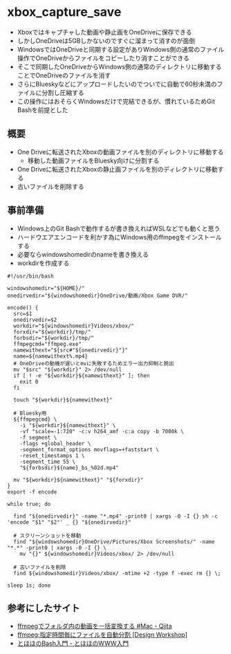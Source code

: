 # xbox_capture_save
* Xboxではキャプチャした動画や静止画をOneDriveに保存できる
* しかしOneDriveは5GBしかないのですぐに溜まって消すのが面倒
* WindowsではOneDriveと同期する設定がありWindows側の通常のファイル操作でOneDriveからファイルをコピーしたり消すことができる
* そこで同期したOneDriveからWindows側の通常のディレクトリに移動することでOneDriveのファイルを消す
* さらにBlueskyなどにアップロードしたいのでついでに自動で60秒未満のファイルに分割し圧縮する
* この操作にはおそらくWindowsだけで完結できるが、慣れているためGit Bashを前提とした

## 概要
* One Driveに転送されたXboxの動画ファイルを別のディレクトリに移動する
  * 移動した動画ファイルをBluesky向けに分割する
* One Driveに転送されたXboxの静止画ファイルを別のディレクトリに移動する
* 古いファイルを削除する

## 事前準備
* Windows上のGit Bashで動作するが書き換えればWSLなどでも動くと思う
* ハードウエアエンコードを利かす為にWindows用のffmpegをインストールする
* 必要ならwindowshomedirのnameを書き換える
* workdirを作成する
  
```
#!/usr/bin/bash

windowshomedir="${HOME}/"
onedirvedir="${windowshomedir}OneDrive/動画/Xbox Game DVR/"

encode() {
  src=$1
  onedirvedir=$2
  workdir="${windowshomedir}Videos/xbox/"
  forxdir="${workdir}/tmp/"
  forbsdir="${workdir}/tmp/"
  ffmpegcmd="ffmpeg.exe"
  namewithext="${src#"${onedirvedir}"}"
  name=${namewithext%.mp4}
  # OneDriveの動機が遅いとmvに失敗するためエラー出力抑制と脱出
  mv "$src" "${workdir}" 2> /dev/null
  if [ ! -e "${workdir}${namewithext}" ]; then
    exit 0
  fi

  touch "${workdir}${namewithext}"

  # Bluesky用
  ${ffmpegcmd} \
    -i "${workdir}${namewithext}" \
    -vf "scale=-1:720" -c:v h264_amf -c:a copy -b 7000k \
    -f segment \
    -flags +global_header \
    -segment_format_options movflags=+faststart \
    -reset_timestamps 1 \
    -segment_time 55 \
    "${forbsdir}${name}_bs_%02d.mp4"

  mv "${workdir}${namewithext}" "${forxdir}"
}
export -f encode

while true; do

  find "${onedirvedir}" -name "*.mp4" -print0 | xargs -0 -I {} sh -c 'encode "$1" "$2"' _ {} "${onedirvedir}"

  # スクリーンショットを移動
  find "${windowshomedir}OneDrive/Pictures/Xbox Screenshots/" -name "*.*" -print0 | xargs -0 -I {} \
    mv "{}" ${windowshomedir}Videos/xbox/ 2> /dev/null

  # 古いファイルを削除
  find ${windowshomedir}Videos/xbox/ -mtime +2 -type f -exec rm {} \;

sleep 1s; done
```
## 参考にしたサイト
* [ffmpegでフォルダ内の動画を一括変換する \#Mac \- Qiita](https://qiita.com/hosota9/items/29f845854db2e4eeebc0)
* [ffmpeg:指定時間毎にファイルを自動分割 \[Design Workshop\]](https://ws.tetsuakibaba.jp/doku.php?id=ffmpeg:%E6%8C%87%E5%AE%9A%E6%99%82%E9%96%93%E6%AF%8E%E3%81%AB%E3%83%95%E3%82%A1%E3%82%A4%E3%83%AB%E3%82%92%E8%87%AA%E5%8B%95%E5%88%86%E5%89%B2)
* [とほほのBash入門 \- とほほのWWW入門](https://www.tohoho-web.com/ex/shell.html#shell-script)
